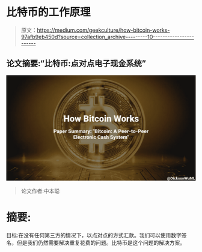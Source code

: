 # 比特币的工作原理

> 原文：<https://medium.com/geekculture/how-bitcoin-works-97afb9eb450d?source=collection_archive---------10----------------------->

## 论文摘要:“比特币:点对点电子现金系统”

![](img/9cdae6a527ceefd4be811fb59f4035bc.png)

> 论文作者:中本聪

# 摘要:

目标:在没有任何第三方的情况下，以点对点的方式汇款。我们可以使用数字签名，但是我们仍然需要解决重复花费的问题。比特币是这个问题的解决方案。